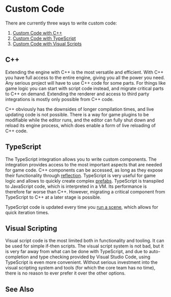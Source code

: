 # Custom Code

There are currently three ways to write custom code:

1. [Custom Code with C++](cpp/cpp-overview.md)
1. [Custom Code with TypeScript](typescript/typescript-overview.md)
1. [Custom Code with Visual Scripts](visual-script/visual-script-overview.md)

## C++

Extending the engine with C++ is the most versatile and efficient. With C++ you have full access to the entire engine, giving you all the power you need. Any serious project will have to use C++ code for some parts. For things like game logic you can start with script code instead, and migrate critical parts to C++ on demand. Extending the renderer and access to third party integrations is mostly only possible from C++ code.

C++ obviously has the downsides of longer compilation times, and live updating code is not possible. There is a way for game plugins to be modifiable while the editor runs, and the editor can fully shut down and reload its engine process, which does enable a form of live reloading of C++ code.

## TypeScript

The TypeScript integration allows you to write custom components. The integration provides access to the most important aspects that are needed for game code. C++ components can be accessed, as long as they expose their functionality through [reflection](../runtime/reflection-system.md). TypeScript is very useful for game logic and allows to quickly create complex [prefabs](../prefabs/prefabs-overview.md). TypeScript is transpiled to JavaScript code, which is interpreted in a VM. Its performance is therefore far worse than C++. However, migrating a critical component from TypeScript to C++ at a later stage is possible.

TypeScript code is updated every time you [run a scene](../editor/run-scene.md), which allows for quick iteration times.

## Visual Scripting

Visual script code is the most limited both in functionality and tooling. It can be used for simple if-then scripts. The visual script system is not bad, but it is very far away from what can be done with TypeScript, and due to auto-completion and type checking provided by Visual Studio Code, using TypeScript is even more convenient. Without serious investment into the visual scripting system and tools (for which the core team has no time), there is no reason to ever prefer it over the other options.

## See Also


